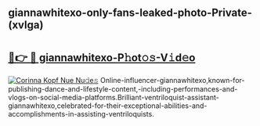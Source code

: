 ## giannawhitexo-only-fans​-leaked-photo​-Private-(xvlga)


# <h2><a href="https://mediaupload.pro?title=giannawhitexo&ref=git">🔗👉 🔴 giannawhitexo-P𝚑ot𝚘𝚜-V𝚒d𝚎o</a></h2>

[![Corinna Kopf Nue Nu𝚍e𝚜](https://i.imgur.com/0qMVB7G.gif)](https://mediaupload.pro?title=giannawhitexo&ref=git)
Online-influencer-giannawhitexo,known-for-publishing-dance-and-lifestyle-content,-including-performances-and-vlogs-on-social-media-platforms.Brilliant-ventriloquist-assistant-giannawhitexo,celebrated-for-their-exceptional-abilities-and-accomplishments-in-assisting-ventriloquists.  